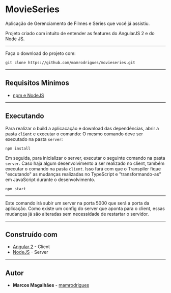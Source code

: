 # MovieSeries
Aplicação de Gerenciamento de Filmes e Séries que você já assistiu.

Projeto criado com intuito de entender as features do AngularJS 2 e do Node JS.

---
Faça o download do projeto com:
```
git clone https://github.com/mamrodrigues/movieseries.git
```
---
## Requisitos Mínimos
* [npm e NodeJS](https://www.npmjs.com/get-npm)
---

## Executando 
Para realizar o build a aplicacação e download das dependências, abrir a pasta `client` e executar o comando:
O mesmo comando deve ser executado na pasta `server`:
```
npm install
```

Em seguida, para inicializar o server, executar o seguinte comando na pasta `server`.
Caso haja algum desenvolvimento a ser realizado no client, também executar o comando na pasta `client`.
Isso fará com que o Transpiler fique "escutando" as mudanças realizadas no TypeScript e "transformando-as" em JavaScript durante o desenvolvimento.
```
npm start
```
---

Este comando irá subir um server na porta 5000 que será a porta da aplicação.
Como existe um config do server que aponta para o client, essas mudanças já são alteradas sem necessidade de restartar o servidor.

---
## Construído com

* [Angular 2](https://devdocs.io/angular~2/) - Client
* [NodeJS](https://nodejs.org/en/docs/) - Server

---
## Autor
* **Marcos Magalhães** - [mamrodrigues](https://github.com/mamrodrigues)
